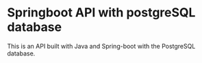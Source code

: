 # Springboot API with postgreSQL database
 This is an API built with Java and Spring-boot with the PostgreSQL database. 
